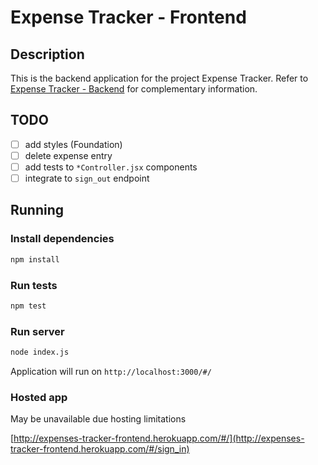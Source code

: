# Expense Tracker - Frontend

## Description

This is the backend application for the project Expense Tracker. Refer to [Expense Tracker - Backend](https://github.com/augustoerico/expense-tracker-backend) for complementary information.

## TODO

- [ ] add styles (Foundation)
- [ ] delete expense entry
- [ ] add tests to `*Controller.jsx` components
- [ ] integrate to `sign_out` endpoint

## Running

### Install dependencies

```bash
npm install
```

### Run tests

```bash
npm test
```

### Run server

```bash
node index.js
```

Application will run on `http://localhost:3000/#/`

### Hosted app

May be unavailable due hosting limitations

[http://expenses-tracker-frontend.herokuapp.com/#/](http://expenses-tracker-frontend.herokuapp.com/#/sign_in)